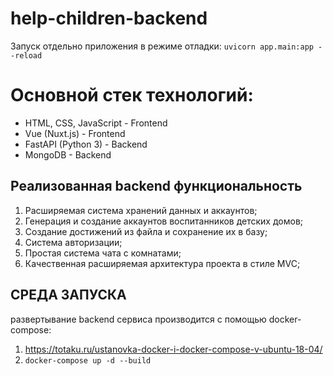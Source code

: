# help-children-backend


Запуск отдельно приложения в режиме отладки:
`uvicorn app.main:app --reload`

# Основной стек технологий:
* HTML, CSS, JavaScript  - Frontend
* Vue (Nuxt.js) - Frontend
* FastAPI (Python 3) - Backend
* MongoDB - Backend


## Реализованная backend функциональность
1. Расширяемая система хранений данных и аккаунтов;
2. Генерация и создание аккаунтов воспитанников детских домов;
3. Создание достижений из файла и сохранение их в базу;
4. Система авторизации;
5. Простая система чата с комнатами;
6. Качественная расширяемая архитектура проекта в стиле MVC;

## СРЕДА ЗАПУСКА
развертывание backend сервиса производится с помощью docker-compose:
1. https://totaku.ru/ustanovka-docker-i-docker-compose-v-ubuntu-18-04/
2. `docker-compose up -d --build`

